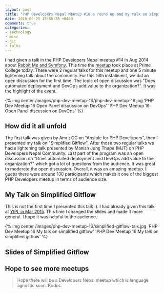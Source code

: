```yaml
---
layout: post
title: "PHP Developers Nepal Meetup #16 a round up and my talk on simpilfied gitflow with slides"
date: 2016-06-25 15:50:35 +0400
comments: true
categories:
- Technology
- misc
- git
- talks
---
```


I had given a talk in the PHP Developers Nepal meetup #14 in Aug 2014 about [Rabbit Mq and Symfony](http://geshan.com.np/blog/2014/08/basic-overview-of-message-queues-rabbit/).
This time the [meetup](http://developers-nepal.github.io/php/meetups/25-Jun-2016/) took place at
Prime College today. There were 2 regular talks for this meetup and one 5 minute lightening
talk about the community. For this 16th installment, we did an open discussion for the first time.
The topic of open discussion was "Does automated deployment and DevOps add value to the organization?".
It was the highlight of the event.

{% img center /images/php-dev-meetup-16/php-dev-meetup-16.jpg 'PHP Dev Meetup 16 Open Panel discussion on DevOps' 'PHP Dev Meetup 16 Open Panel discussion on DevOps' %}

<!-- more -->

## How did it all unfold

The first talk was given by Amrit GC on "Ansible for PHP Developers", then I presented my talk on "Simplified Gitflow".
After those two regular talks we had a lightening talk presented by Manish Jung Thapa (MJT) on PHP Developers Nepal Community.
Last part of the program was an open discussion on "Does automated deployment and DevOps add value to the organization?" which
got a lot of questions from the audience. It was great to moderate the open discussion. Overall, it was an amazing meetup. I guess
there were around 100 participants which makes it one of the biggest PHP Developers meetup in terms of audience size.

## My Talk on Simplified Gitflow

This is not the first time I presented this talk :). I had already given this talk at [YIPL in Mar 2015](http://geshan.com.np/blog/2015/09/how-to-use-simplified-gitflow-branching-model-video/).
This time I changed the slides and made it more general. I hope it was helpful to the audience.

{% img center /images/php-dev-meetup-16/simplified-gitflow-talk.jpg 'PHP Dev Meetup 16 My talk on simplified gitflow' 'PHP Dev Meetup 16 My talk on simplified gitflow' %}

## Slides of Simplified Gitflow

<script async class="speakerdeck-embed" data-id="acdf3ecb8fd84007b33113d906e5dd3c" data-ratio="1.77777777777778" src="//speakerdeck.com/assets/embed.js"></script>

## Hope to see more meetups

> Hope there will be a Developers Nepal meetup which is language agnostic soon. Kudos.

